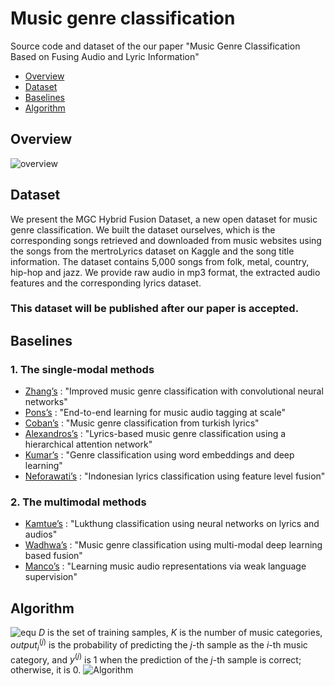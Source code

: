 # Music genre classification
Source code and dataset of the our paper "Music Genre Classification Based on Fusing Audio and Lyric Information"

- <a href='#overview'>Overview</a>
- <a href='#dataset'>Dataset</a>
- <a href='#baselines'>Baselines</a>
- <a href='#algorithm'>Algorithm</a>

## <span id='overview'>Overview</span>
![overview](https://user-images.githubusercontent.com/80112749/186842601-78c7851d-840b-4158-a5bc-3d039f872f4c.png)

## <span id='dataset'>Dataset</span>
We present the MGC Hybrid Fusion Dataset, a new open dataset for music genre classification. We built the dataset ourselves, which is the corresponding songs retrieved and downloaded from music websites using the songs from the mertroLyrics dataset on Kaggle and the song title information. The dataset contains 5,000 songs from folk, metal, country, hip-hop and jazz. We provide raw audio in mp3 format, the extracted audio features and the corresponding lyrics dataset.

### This dataset will be published after our paper is accepted.

## <span id='baselines'>Baselines</span>
### 1. The single-modal methods
- [Zhang’s](https://doi.org/10.21437/interspeech.2016-1236) : "Improved music genre classification with convolutional neural networks"
- [Pons’s](https://doi.org/10.48550/arXiv.1711.02520) : "End-to-end learning for music audio tagging at scale"
- [Coban’s](https://doi.org/10.1109/siu.2016.7495686) : "Music genre classification from turkish lyrics"
- [Alexandros’s](https://doi.org/10.48550/arXiv.1707.04678) : "Lyrics-based music genre classification using a hierarchical attention network"
- [Kumar’s](https://doi.org/10.1109/icacci.2018.8554816) : "Genre classification using word embeddings and deep learning"
- [Neforawati’s](https://doi.org/10.1109/IC2IE47452.2019.8940826) : "Indonesian lyrics classification using feature level fusion"

### 2. The multimodal methods
- [Kamtue’s](https://doi.org/10.1109/ICSEC47112.2019.8974740) : "Lukthung classification using neural networks on lyrics and audios"
- [Wadhwa’s](https://doi.org/10.1109/GHCI50508.2021.9514020) : "Music genre classification using multi-modal deep learning based fusion"
- [Manco’s](https://doi.org/10.1109/ICASSP43922.2022.9746996) : "Learning music audio representations via weak language supervision"

## <span id='algorithm'>Algorithm</span>
![equ](https://user-images.githubusercontent.com/80112749/186860583-cb5e8206-dee5-4714-8eab-23925a7dafa4.png)
$D$ is the set of training samples, $K$ is the number of music categories, $output_i^{(j)}$ is the probability of predicting the $j$-th sample as the $i$-th music category, and $y^{(j)}$ is 1 when the prediction of the $j$-th sample is correct; otherwise, it is 0.
![Algorithm](https://user-images.githubusercontent.com/80112749/186843005-e92e602b-3056-4ab0-861a-f0fe5b37c149.png)
